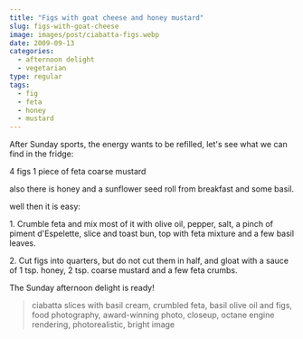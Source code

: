 ```yaml
---
title: "Figs with goat cheese and honey mustard"
slug: figs-with-goat-cheese
image: images/post/ciabatta-figs.webp
date: 2009-09-13
categories: 
  - afternoon delight
  - vegetarian
type: regular
tags: 
  - fig
  - feta
  - honey
  - mustard
---
```


After Sunday sports, the energy wants to be refilled, let's see what we can find in the fridge:

4 figs 1 piece of feta coarse mustard

also there is honey and a sunflower seed roll from breakfast and some basil.

well then it is easy:

1\. Crumble feta and mix most of it with olive oil, pepper, salt, a pinch of piment d'Espelette, slice and toast bun, top with feta mixture and a few basil leaves.

2\. Cut figs into quarters, but do not cut them in half, and gloat with a sauce of 1 tsp. honey, 2 tsp. coarse mustard and a few feta crumbs.

The Sunday afternoon delight is ready!

> ciabatta slices with basil cream, crumbled feta, basil olive oil and figs, food photography, award-winning photo, closeup, octane engine rendering, photorealistic, bright image
